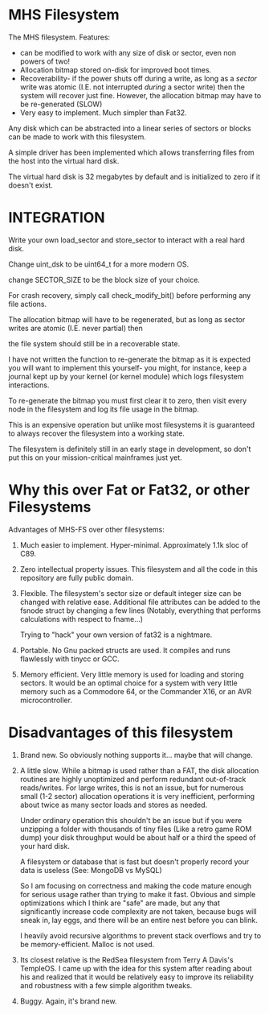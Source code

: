# MHS Filesystem

The MHS filesystem. Features:

* can be modified to work with any size of disk or sector, even non powers of two!
* Allocation bitmap stored on-disk for improved boot times.
* Recoverability- if the power shuts off during a write, as long as a *sector* write was atomic (I.E. not interrupted *during* a sector write)
then the system will recover just fine. However, the allocation bitmap may have to be re-generated (SLOW)
* Very easy to implement. Much simpler than Fat32.

Any disk which can be abstracted into a linear series of sectors or blocks can be made to work with this filesystem.

A simple driver has been implemented which allows transferring files from the host into the virtual hard disk.

The virtual hard disk is 32 megabytes by default and is initialized to zero if it doesn't exist.


# INTEGRATION

Write your own load_sector and store_sector to interact with a real hard disk.

Change uint_dsk to be uint64_t for a more modern OS.

change SECTOR_SIZE to be the block size of your choice.

For crash recovery, simply call check_modify_bit() before performing any file actions.

The allocation bitmap will have to be regenerated, but as long as sector writes are atomic (I.E. never partial) then

the file system should still be in a recoverable state.

I have not written the function to re-generate the bitmap as it is expected you will want to implement this yourself- you might,
for instance, keep a journal kept up by your kernel (or kernel module) which logs filesystem interactions.

To re-generate the bitmap you must first clear it to zero, then
visit every node in the filesystem and log its file usage in the bitmap.

This is an expensive operation but unlike most filesystems it is guaranteed to always recover the filesystem into a working state.

The filesystem is definitely still in an early stage in development, so don't put this on your mission-critical mainframes just yet.


# Why this over Fat or Fat32, or other Filesystems

Advantages of MHS-FS over other filesystems:

1) Much easier to implement. Hyper-minimal. Approximately 1.1k sloc of C89.

2) Zero intellectual property issues. This filesystem and all the code in this repository are fully public domain.

3) Flexible. The filesystem's sector size or default integer size can be changed with relative ease. Additional file attributes can be added
to the fsnode struct by changing a few lines (Notably, everything that performs calculations with respect to fname...)

	Trying to "hack" your own version of fat32 is a nightmare.

4) Portable. No Gnu packed structs are used. It compiles and runs flawlessly with tinycc or GCC.

5) Memory efficient. Very little memory is used for loading and storing sectors. It would be an optimal choice for
a system with very little memory such as a Commodore 64, or the Commander X16, or an AVR microcontroller.


# Disadvantages of this filesystem

1) Brand new. So obviously nothing supports it... maybe that will change.

2) A little slow. While a bitmap is used rather than a FAT, the disk allocation routines are highly unoptimized and perform redundant
	out-of-track reads/writes. For large writes, this is not an issue, but for numerous small (1-2 sector) allocation operations it is
	very inefficient, performing about twice as many sector loads and stores as needed.

	Under ordinary operation this shouldn't be an issue but if you were unzipping a folder with thousands of tiny files
	(Like a retro game ROM dump) your disk throughput would be about half or a third the speed of your hard disk.

	A filesystem or database that is fast but doesn't properly record your data is useless (See: MongoDB vs MySQL)

	So I am focusing on correctness and making the code mature enough for serious usage rather than trying to make it fast.
	Obvious and simple optimizations which I think are "safe" are made, but any that significantly increase code complexity
	are not taken, because bugs will sneak in, lay eggs, and there will be an entire nest before you can blink.

	I heavily avoid recursive algorithms to prevent stack overflows and try to be memory-efficient. Malloc is not used.

3) Its closest relative is the RedSea filesystem from Terry A Davis's TempleOS. I came up with the idea for this system
after reading about his and realized that it would be relatively easy to improve its reliability and robustness with a few
simple algorithm tweaks.

4) Buggy. Again, it's brand new.



